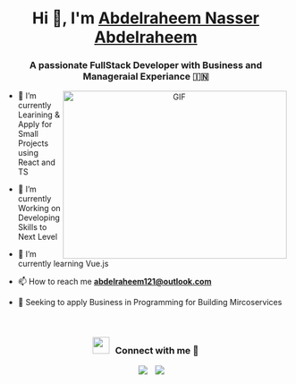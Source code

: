 

<h1 align="center">Hi 👋, I'm <a href="https://100rabhcsmc.github.io/Me.io/" target="blank">
Abdelraheem Nasser Abdelraheem</a></h1>
<h3 align="center">A passionate FullStack Developer with Business and Manageraial Experiance &#127470;&#127475</h3>

<a target="_blank" align="center">
  <img align="right" top="500" height="300" width="400" alt="GIF" src="https://media.giphy.com/media/SWoSkN6DxTszqIKEqv/giphy.gif">
</a>

- 🔭 I’m currently Learining & Apply for Small Projects using React and TS
  
- 🌱 I’m currently Working on Developing Skills to Next Level

- 🌱 I’m currently learning Vue.js

- 📫 How to reach me **abdelraheem121@outlook.com**

- 📄 Seeking to apply Business  in Programming for Building Mircoservices
<br/>
<h3 align="center" > <img src="https://media.giphy.com/media/iY8CRBdQXODJSCERIr/giphy.gif" width="30" height="30" style="margin-right: 10px;">Connect with me 🤝 </h3>

<p align="center">

 <div align="center"  class="icons-social" style="margin-left: 10px;">
        <a style="margin-left: 10px;"  target="_blank" href="https://images.app.goo.gl/5BX62XgESxCgTbcC8">
			<img src="https://img.icons8.com/doodle/40/000000/linkedin--v2.png"></a>
        <a style="margin-left: 10px;" target="_blank" href="https://instagram.com/100rabhch](https://www.facebook.com/bedo.nasser.752">
			<img src="https://img.icons8.com/doodle/40/000000/instagram-new--v2.png"></a>
      </div>

</p>
